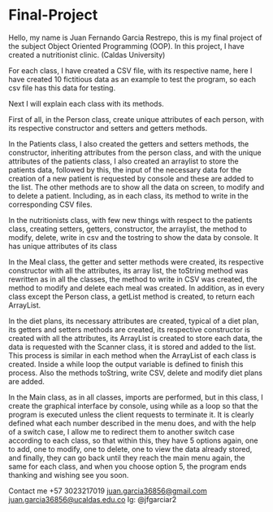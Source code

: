 # Final-Project

Hello, my name is Juan Fernando Garcia Restrepo, this is my final project of the subject Object Oriented Programming (OOP). In this project, I have created a nutritionist clinic.  (Caldas University)

For each class, I have created a CSV file, with its respective name, here I have created 10 fictitious data as an example to test the program, so each csv file has this data for testing.

Next I will explain each class with its methods. 

First of all, in the Person class, create unique attributes of each person, with its respective constructor and setters and getters methods.

In the Patients class, I also created the getters and setters methods, the constructor, inheriting attributes from the person class, and with the unique attributes of the patients class, I also created an arraylist to store the patients data, followed by this, the input of the necessary data for the creation of a new patient is requested by console and these are added to the list. 
The other methods are to show all the data on screen, to modify and to delete a patient.
Including, as in each class, its method to write in the corresponding CSV files. 

In the nutritionists class, with few new things with respect to the patients class, creating setters, getters, constructor, the arraylist, the method to modify, delete, write in csv and the tostring to show the data by console. It has unique attributes of its class

In the Meal class, the getter and setter methods were created, its respective constructor with all the attributes, its array list, the toString method was rewritten as in all the classes, the method to write in CSV was created, the method to modify and delete each meal was created. In addition, as in every class except the Person class, a getList method is created, to return each ArrayList. 

In the diet plans, its necessary attributes are created, typical of a diet plan, its getters and setters methods are created, its respective constructor is created with all the attributes, its ArrayList is created to store each data, the data is requested with the Scanner class, it is stored and added to the list. This process is similar in each method when the ArrayList of each class is created. 
Inside a while loop the output variable is defined to finish this process. 
Also the methods toString, write CSV, delete and modify diet plans are added.

In the Main class, as in all classes, imports are performed, but in this class, I create the graphical interface by console, using while as a loop so that the program is executed unless the client requests to terminate it. It is clearly defined what each number described in the menu does, and with the help of a switch case, I allow me to redirect them to another switch case according to each class, so that within this, they have 5 options again, one to add, one to modify, one to delete, one to view the data already stored, and finally, they can go back until they reach the main menu again, the same for each class, and when you choose option 5, the program ends thanking and wishing see you soon.

Contact me
+57 3023217019
juan.garcia36856@gmail.com
juan.garcia36856@ucaldas.edu.co
Ig: @jfgarciar2